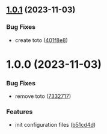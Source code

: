 ## [1.0.1](https://github.com/antoineCAMILLE/conventional-commit/compare/v1.0.0...v1.0.1) (2023-11-03)


### Bug Fixes

* create toto ([401f8e8](https://github.com/antoineCAMILLE/conventional-commit/commit/401f8e8390ba8e27281de5d751c7356446c97cac))

# 1.0.0 (2023-11-03)


### Bug Fixes

* remove toto ([7332717](https://github.com/antoineCAMILLE/conventional-commit/commit/7332717615cd8d9fd5488745e095bb536fe3be20))


### Features

* init configuration files ([b51cd4d](https://github.com/antoineCAMILLE/conventional-commit/commit/b51cd4d701debbe7de1381b2db5d680cc8dc2add))
